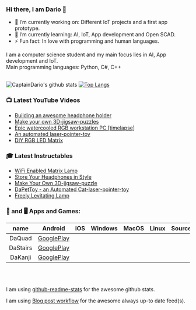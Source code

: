 ### Hi there, I am Dario 👋


- 🔭 I’m currently working on: Different IoT projects and a first app prototype.
- 🌱 I’m currently learning: AI, IoT, App development and Open SCAD.
- ⚡ Fun fact: In love with programming and human languages.


I am a computer science student and my main focus lies in AI, App development and IoT. </br>
Main programming languages: Python, C#, C++ </br>
</br>

![CaptainDario's github stats](https://github-readme-stats-1-silk.vercel.app/api?username=captaindario&count_private=true)
[![Top Langs](https://github-readme-stats-1-silk.vercel.app/api/top-langs/?username=captaindario&hide=g-code,Jupyter%20Notebook,Tex&langs_count=10&layout=compact)](https://github.com/captaindario/github-readme-stats)

### 📺 Latest YouTube Videos
<!-- YOUTUBE:START -->
- [Building an awesome headphone holder](https://www.youtube.com/watch?v=rAv23blQrkI)
- [Make your own 3D-jigsaw-puzzles](https://www.youtube.com/watch?v=Sl4_0uPr6Pk)
- [Epic watercooled RGB workstation PC [timelapse]](https://www.youtube.com/watch?v=nSBbka363sI)
- [An automated laser-pointer-toy](https://www.youtube.com/watch?v=vp5igMt3IM0)
- [DIY RGB LED Matrix](https://www.youtube.com/watch?v=JtgvVUUX6ng)
<!-- YOUTUBE:END -->

### 🎓 Latest Instructables
<!-- INSTRUCTABLES:START -->
- [WiFi Enabled Matrix Lamp](https://www.instructables.com/id/WiFi-Enabled-Matrix-Lamp/)
- [Store Your Headphones in Style](https://www.instructables.com/id/Store-Your-Headphones-in-Style/)
- [Make Your Own 3D-jigsaw-puzzle](https://www.instructables.com/id/Make-Your-Own-3D-jigsaw-puzzle/)
- [DaPetToy - an Automated Cat-laser-pointer-toy](https://www.instructables.com/id/An-Automated-Cat-laser-pointer-toy/)
- [Freely Levitating Lamp](https://www.instructables.com/id/Freely-Levitating-Lamp/)
<!-- INSTRUCTABLES:END -->

### 📱 and 🖥️ Apps and Games:
|   name   |          Android        |  iOS  |  Windows  |  MacOS  |  Linux  | Source | Stars |  genre  |
| :------: | :---------------------: | :---: | :-------: | :-----: | :-----: | :----: | :---: | :-----: |
| DaQuad   | [GooglePlay][DaQuadA]   |       |           |         |         |        |       |   game  |
| DaStairs | [GooglePlay][DaStairsA] |       |           |         |         |        |       |   game  |
| DaKanji  | [GooglePlay][DaKanjiA]  |       |           |         |         |        |       | utility |

</br>
</br>

I am using [github-readme-stats](https://www.github.com/anuraghazra/github-readme-stats/) for the awesome github stats.

I am using [Blog post workflow](https://www.github.com/gautamkrishnar/blog-post-workflow/) for the awesome always up-to date feed(s).


[DaQuadA]:   https://play.google.com/store/apps/details?id=com.DaAppLab.DaQuad
[DaStairsA]: https://play.google.com/store/apps/details?id=com.DaAppLab.DaStairs
[DaKanjiA]: https://play.google.com/store/apps/details?id=com.DaAppLab.DaKanji
